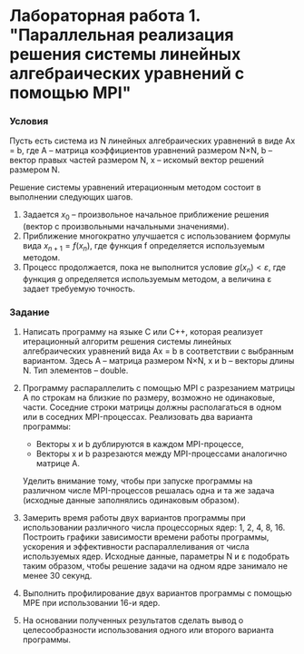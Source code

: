 # Лабораторная работа 1. "Параллельная реализация решения системы линейных алгебраических уравнений с помощью MPI"

### Условия

Пусть есть система из N линейных алгебраических уравнений в виде Ax = b, где А – матрица коэффициентов уравнений размером N×N, b – вектор правых частей размером N, x – искомый вектор решений размером N. 

Решение системы уравнений итерационным методом состоит в выполнении следующих шагов.
1. Задается $x_0$ – произвольное начальное приближение решения (вектор с произвольными начальными значениями).
2. Приближение многократно улучшается с использованием формулы вида $x_{n+1} = f(x_n)$, где функция f определяется используемым методом.
3. Процесс продолжается, пока не выполнится условие $g(x_n) < ε$, где функция g определяется используемым методом, а величина ε задает требуемую точность.

### Задание

1. Написать программу на языке C или C++, которая реализует итерационный алгоритм решения системы линейных алгебраических уравнений вида Ax = b в соответствии с выбранным вариантом. Здесь A – матрица размером N×N, x и b – векторы длины N. Тип элементов – double.
2. Программу распараллелить с помощью MPI с разрезанием матрицы A по строкам на близкие по размеру, возможно не одинаковые, части. Соседние строки матрицы должны располагаться в одном или в
   соседних MPI-процессах. Реализовать два варианта программы:
   + Векторы x и b дублируются в каждом MPI-процессе,
   + Векторы x и b разрезаются между MPI-процессами аналогично матрице A. 
   
    Уделить внимание тому, чтобы при запуске программы на различном числе MPI-процессов решалась одна и та же задача (исходные данные заполнялись одинаковым образом).
3. Замерить время работы двух вариантов программы при использовании различного числа процессорных ядер: 1, 2, 4, 8, 16. Построить графики зависимости времени работы программы, ускорения и эффективности распараллеливания от числа используемых ядер. Исходные данные, параметры N и ε подобрать таким образом, чтобы решение задачи на одном ядре занимало не менее 30 секунд.
4. Выполнить профилирование двух вариантов программы с помощью MPE при использовании 16-и ядер.
5. На основании полученных результатов сделать вывод о целесообразности использования одного или второго варианта программы.